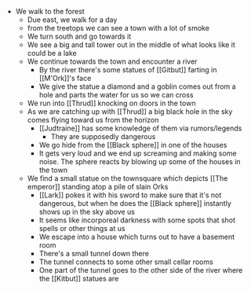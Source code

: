 - We walk to the forest
	- Due east, we walk for a day
	- from the treetops we can see a town with a lot of smoke
	- We turn south and go towards it
	- We see a big and tall tower out in the middle of what looks like it could be a lake
	- We continue towards the town and encounter a river
		- By the river there's some statues of [[Gitbut]] farting in [[M'Ork]]'s face
		- We give the statue a diamond and a goblin comes out from a hole and parts the water for us so we can cross
	- We run into [[Thrud]] knocking on doors in the town
	- As we are catching up with [[Thrud]] a big black hole in the sky comes flying toward us from the horizon
		- [[Judtraine]] has some knowledge of them via rumors/legends
			- They are supposedly dangerous
		- We go hide from the [[Black sphere]] in one of the houses
		- It gets very loud and we end up screaming and making some noise. The sphere reacts by blowing up some of the houses in the town
	- We find a small statue on the townsquare which depicts [[The emperor]] standing atop a pile of slain Orks
		- [[Lark]] pokes it with his sword to make sure that it's not dangerous, but when he does the [[Black sphere]] instantly shows up in the sky above us
		- It seems like incorporeal darkness with some spots that shot spells or other things at us
		- We escape into a house which turns out to have a basement room
		- There's a small tunnel down there
		- The tunnel connects to some other small cellar rooms
		- One part of the tunnel goes to the other side of the river where the [[Kitbut]] statues are
